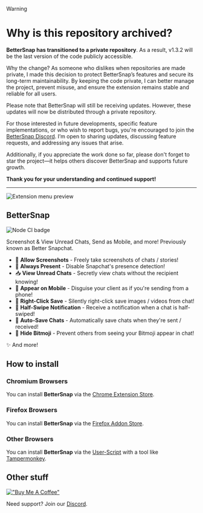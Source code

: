 > [!WARNING]  
> # Why is this repository archived?
> **BetterSnap has transitioned to a private repository**. As a result, v1.3.2 will be the last version of the code publicly accessible.
>
> Why the change? As someone who dislikes when repositories are made private, I made this decision to protect BetterSnap’s features and secure its long-term maintainability. By keeping the code private, I can better manage the project, prevent misuse, and ensure the extension remains stable and reliable for all users.
>
> Please note that BetterSnap will still be receiving updates. However, these updates will now be distributed through a private repository.
>
> For those interested in future developments, specific feature implementations, or who wish to report bugs, you're encouraged to join the [BetterSnap Discord](https://discord.gg/hpmjAJZR3H). I’m open to sharing updates, discussing feature requests, and addressing any issues that arise.
>
> Additionally, if you appreciate the work done so far, please don't forget to star the project—it helps others discover BetterSnap and supports future growth.
>
> **Thank you for your understanding and continued support!**

---

![Extension menu preview](https://github.com/dclstn/better-snapchat/assets/51604173/48ea06e4-7315-4dec-9cd7-039f063ffa6a)

## BetterSnap

![Node CI badge](https://github.com/dclstn/better-snapchat/actions/workflows/node.js.yml/badge.svg)

Screenshot & View Unread Chats, Send as Mobile, and more! Previously known as Better Snapchat.

- 📸 **Allow Screenshots** - Freely take screenshots of chats / stories!
- 👤 **Always Present** - Disable Snapchat's presence detection!
- 📥 **View Unread Chats** - Secretly view chats without the recipient knowing!
- 📱 **Appear on Mobile** - Disguise your client as if you're sending from a phone!
- 💾 **Right-Click Save** - Silently right-click save images / videos from chat!
- 🔔 **Half-Swipe Notification** - Receive a notification when a chat is half-swiped!
- 💬 **Auto-Save Chats** - Automatically save chats when they're sent / received!
- 🙈 **Hide Bitmoji** - Prevent others from seeing your Bitmoji appear in chat!

✨ And more!

## How to install

### Chromium Browsers

You can install **BetterSnap** via the [Chrome Extension Store](https://chrome.google.com/webstore/detail/better-snapchat/bomphfefmmkghdkkpjdafehnmfpifook).

### Firefox Browsers

You can install **BetterSnap** via the [Firefox Addon Store](https://addons.mozilla.org/firefox/addon/better-snapchat/).

### Other Browsers

You can install **BetterSnap** via the [User-Script](https://better-snapchat.vasp.dev/build/userscript.js) with a tool like [Tampermonkey](https://www.tampermonkey.net/).

## Other stuff

[!["Buy Me A Coffee"](https://www.buymeacoffee.com/assets/img/custom_images/orange_img.png)](https://www.buymeacoffee.com/dclstn)

Need support? Join our [Discord](https://discord.gg/hpmjAJZR3H).
